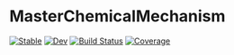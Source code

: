 # MasterChemicalMechanism

[![Stable](https://img.shields.io/badge/docs-stable-blue.svg)](https://john-waczak.github.io/MasterChemicalMechanism.jl/stable/)
[![Dev](https://img.shields.io/badge/docs-dev-blue.svg)](https://john-waczak.github.io/MasterChemicalMechanism.jl/dev/)
[![Build Status](https://github.com/john-waczak/MasterChemicalMechanism.jl/actions/workflows/CI.yml/badge.svg?branch=main)](https://github.com/john-waczak/MasterChemicalMechanism.jl/actions/workflows/CI.yml?query=branch%3Amain)
[![Coverage](https://codecov.io/gh/john-waczak/MasterChemicalMechanism.jl/branch/main/graph/badge.svg)](https://codecov.io/gh/john-waczak/MasterChemicalMechanism.jl)
